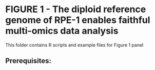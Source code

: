 # FIGURE 1 - The diploid reference genome of RPE-1 enables faithful multi-omics data analysis
This folder contains R scripts and example files for Figure 1 panel 

## Prerequisites:
